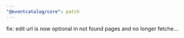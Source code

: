 ```yaml
---
"@eventcatalog/core": patch
---
```


fix: edit url is now optional in not found pages and no longer fetche…
